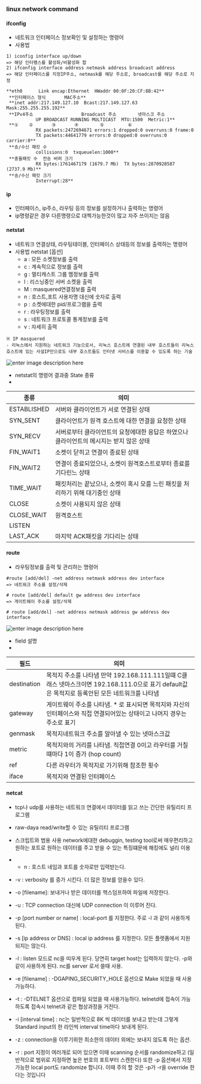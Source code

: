 ﻿### linux network command

#### ifconfig
- 네트워크 인터페이스 정보확인 및 설정하는 명령어
- 사용법
```
1) iconfig interface up/down
=> 해당 인터펭스를 활성화/비활성화 합
2) ifconfig interface address netmask address broadcast address
=> 해당 인터페이스를 지정IP주소, netmask를 해당 주소로, broadcast를 해당 주소로 지정 
```
```
**eth0      Link encap:Ethernet  HWaddr 00:0F:20:CF:8B:42** 
 **인터페이스 형식       MAC주소**
 **inet addr:217.149.127.10  Bcast:217.149.127.63  Mask:255.255.255.192** 
 **IPv4주소                  Broadcast 주소        넷마스크 주소
           UP BROADCAST RUNNING MULTICAST  MTU:1500  Metric:1**
 **①    ②       ③       ④        ⑤         ⑥
           RX packets:2472694671 errors:1 dropped:0 overruns:0 frame:0
           TX packets:44641779 errors:0 dropped:0 overruns:0 carrier:0**
 **송/수신 패킷 수
           collisions:0  txqueuelen:1000**
 **충돌패킷 수  전송 버퍼 크기
           RX bytes:1761467179 (1679.7 Mb)  TX bytes:2870928587 (2737.9 Mb)**
 **송/수신 패킷 크기
           Interrupt:28**

```
#### ip
- 인터페이스, ip주소, 라우팅 등의 정보를 설정하거나 출력하는 명령어
- ip명령같은 경우 다른명령으로 대첵가능한것이 많고 자주 쓰이지는 않음
#### netstat 
- 네트워크 연결상태, 라우팅테이블, 인터페이스 상태등의 정보를 출력하는 명령어
 - 사용법 netstat [옵션]
	 - a : 모든 소켓정보를 출력
	 - c : 계속적으로 정보를 출력
	 - g : 멀티캐스트 그룹 멤정보를 출력
	 - l  : 리스닝중인 서버 소켓을 출력
	 - M : masquered연결정보를 출력 
	 - n : 호스트,포트 사용자명 대신에 숫자로 출력
	 - p : 소켓에대한 pid/프로그램을 출력
	 - r  : 라우팅정보를 출력 
	 - s : 네트워크 프로토콜 통계정보를 출력
	 - v : 자세히 출력
```
※ IP masquered 
- 리눅스에서 지원하는 네트워크 기능으로서, 리눅스 호스트에 연결된 내부 호스트들이 리눅스 호스트에 있는 사설IP만으로도 내부 호스트들도 인터넷 서비스를 이용할 수 있도록 하는 기술
```
![enter image description here](https://t1.daumcdn.net/cfile/tistory/2739764C583D8C3F23)

- netstat의 명령어 결과중 State 종류
- 
| 종류|  의미 |
|--| -- |
| ESTABLISHED | 서버와 클라이언트가 서로 연결된 상태 |
|SYN_SENT | 클라이언트가 원격 호스트에 대한 연결을 요청한 상태|
|SYN_RECV | 서버로부터 클라이언트의 요청에대한 응답은 하였으나 클라이언트의 메시지는 받지 않은 상태|
|FIN_WAIT1 | 소켓이 닫히고 연결이 종료된 상태 |
|FIN_WAIT2| 연결이 종료되었으나, 소켓이 원격호스트로부터 종료를 기다린느 상태|
|TIME_WAIT| 패킷처리는 끝났으나, 소켓이 혹시 모를 느린 패킷을 처리하기 위해 대기중인 상태|
|CLOSE|소켓이 사용되지 않은 상태|
|CLOSE_WAIT| 원격호스트|  
|LISTEN||소켓이 서버로 들어오는 패킷을 위해 기다리는 상태 |
|LAST_ACK|마지막 ACK패킷을 기다리는 상태| 

#### route
- 라우팅정보를 출력 및 관리하는 명령어
```
#route [add/del] -net address netmask address dev interface
=> 네트워크 주소를 설정/삭제

# route [add/del] default gw address dev interface 
=> 게이트웨이 주소를 설정/삭제 

# route [add/del] -net address netmask address gw address dev interface
```
![enter image description here](https://t1.daumcdn.net/cfile/tistory/2646EE3E583DA1AD35)
- field 설명
- 
| 필드 | 의미 |
|--|--|
| destination |  목적지 주소를 나타냄 만약 192.168.111.111일떄 C클래스 넷마스크이면 192.168.111.0으로 표기 default값은 목적지로 등록안된 모든 네트워크를 나타냄 |
| gateway | 게이트웨이 주소를 나타냄. * 로 표시되면 목적지와 자신의 인터페이스와 직접 연결되어있는 상태이고 나머지 경우는 주소로 표기  | 
|genmask  | 목적지네트워크 주소를 알아낼 수 있는 넷마스크값    |
| metric  | 목적지와의 거리를 나타냄. 직접연결 0이고 라우터를 거칠떄마다 1이 증가 (hop count)    |
| ref | 다른 라우터가 목적지로 가기위해 참조한 횟수 
| iface  |  목적지와 연결된 인터페이스   |   
 
#### netcat 
- tcp나 udp를 사용하는 네트워크 연결에서 데이터를 읽고 쓰는 간단한 유틸리티 프로그램 
- raw-daya read/write할 수 있는 유틸리티 프로그램
- 스크립트와 범용 사용 network에대한 debuggin, testing tool로써 매우편리하고 원하는 포트로 원하는 데이터를 주고 받을 수 있는 특징떄문에 해킹에도 널리 이용
- -   n : 호스트 네임과 포트를 숫자로만 입력받는다.
    

-   -v : verbosity 를 증가 시킨다. 더 많은 정보를 얻을수 있다.
    

-   -o [filename]: 보내거나 받은 데이터를 헥스덤프하여 파일에 저장한다.
    

-   -u : TCP connection 대신에 UDP connection 이 이루어 진다.
    

-   -p [port number or name] : local-port 를 지정한다. 주로 -l 과 같이 사용하게 된다.
    

-   -s [ip address or DNS] : local ip address 를 지정한다. 모든 플렛폼에서 지원되지는 않는다.
    

-   -l : listen 모드로 nc을 띠우게 된다. 당연히 target host는 입력하지 않는다. -p와 같이 사용하게 된다. nc를 server 로서 쓸때 사용.
    

-   -e [filename] : -DGAPING_SECURITY_HOLE 옵션으로 Make 되었을 때 사용가능하다.
    

-   -t : -DTELNET 옵션으로 컴파일 되었을 때 사용가능하다. telnetd에 접속이 가능하도록 접속시 telnet과 같은 협상과정을 거친다.
    

-   -i [interval time] : nc는 일반적으로 8K 씩 데이터를 보내고 받는데 그렇게 Standard input의 한 라인씩 interval time마다 보내게 된다.
    

-   -z : connection을 이루기위한 최소한의 데이터 외에는 보내지 않도록 하는 옵션.
    

-   -r : port 지정이 여러개로 되어 있으면 이때 scanning 순서를 randomize하고 (일반적으로 범위로 지정하면 높은 번호의 포트부터 스캔한다) 또한 -p 옵션에서 지정가능한 local port도 randomize 합니다. 이때 주의 할 것은 -p가 -r을 override 한다는 것입니다
    

  

